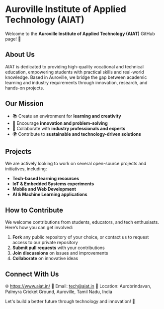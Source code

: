 # Auroville Institute of Applied Technology (AIAT)

Welcome to the **Auroville Institute of Applied Technology (AIAT)** GitHub page! 🚀

## About Us
AIAT is dedicated to providing high-quality vocational and technical education, empowering students with practical skills and real-world knowledge. Based in Auroville, we bridge the gap between academic learning and industry requirements through innovation, research, and hands-on projects.

## Our Mission
- 📚 Create an environment for **learning and creativity**
- 🔬 Encourage **innovation and problem-solving**
- 🤝 Collaborate with **industry professionals and experts**
- 🌍 Contribute to **sustainable and technology-driven solutions**

## Projects
We are actively looking to work on several open-source projects and initiatives, including:
- **Tech-based learning resources**
- **IoT & Embedded Systems experiments**
- **Mobile and Web Development**
- **AI & Machine Learning applications**

## How to Contribute
We welcome contributions from students, educators, and tech enthusiasts. Here’s how you can get involved:
1. **Fork** any public repository of your choice, or contact us to request access to our private repository
2. **Submit pull requests** with your contributions
3. **Join discussions** on issues and improvements
4. **Collaborate** on innovative ideas

## Connect With Us
🌐 https://www.aiat.in/
📩 Email: tech@aiat.in
📌 Location: Aurobrindavan, Palmyra Cricket Ground, Auroville, Tamil Nadu, India

Let's build a better future through technology and innovation! 🚀

